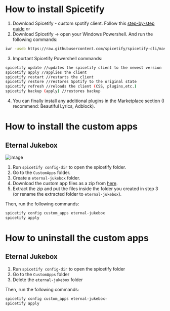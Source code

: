 # How to install Spicetify

1. Download Spicetify - custom spotify client. Follow this [step-by-step guide](https://spicetify.app/docs/advanced-usage/installation/)
or
2. Download Spicetify -> open your Windows Powershell.
And run the following commands:
```sh
iwr -useb https://raw.githubusercontent.com/spicetify/spicetify-cli/master/install.ps1 | iex
```
3. Important Spicetify Powershell commands:
```sh
spicetify update //updates the spicetify client to the newest version
spicetify apply //applies the client
spicetify restart //restarts the client
spicetify restore //restores Spotify to the original state
spicetify refresh //reloads the client (CSS, plugins,etc.)
spicetify backup (apply) //restores backup
```
4. You can finally install any additional plugins in the Marketplace section (I recommend: Beautiful Lyrics, Adblock).

# How to install the custom apps
## Eternal Jukebox
![image](https://github.com/Dvorinka/jukebox/assets/150935816/6d79cccc-a556-48c8-84ac-d3a6c30ade6a)


1. Run `spicetify config-dir` to open the spicetify folder.
2. Go to the `CustomApps` folder.
3. Create a `eternal-jukebox` folder.
4. Download the custom app files as a zip from [here](https://github.com/Pithaya/spicetify-apps-dist/archive/refs/heads/dist/eternal-jukebox.zip).
5. Extract the zip and put the files inside the folder you created in step 3 (or rename the extracted folder to `eternal-jukebox`).

Then, run the following commands:

```sh
spicetify config custom_apps eternal-jukebox
spicetify apply
```

# How to uninstall the custom apps

## Eternal Jukebox

1. Run `spicetify config-dir` to open the spicetify folder
2. Go to the `CustomApps` folder
3. Delete the `eternal-jukebox` folder

Then, run the following commands:

```sh
spicetify config custom_apps eternal-jukebox-
spicetify apply
```
